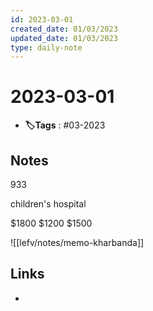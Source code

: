 ```yaml
---
id: 2023-03-01
created_date: 01/03/2023
updated_date: 01/03/2023
type: daily-note
---
```


# 2023-03-01
- **🏷️Tags** : #03-2023  

## Notes
933

children's hospital 

$1800
$1200
$1500

![[lefv/notes/memo-kharbanda]] 

## Links
- 